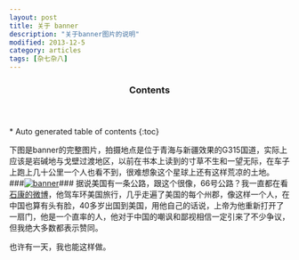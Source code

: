 ```yaml
---
layout: post
title: 关于 banner
description: "关于banner图片的说明"
modified: 2013-12-5
category: articles
tags: [杂七杂八]
---
```


<section id="table-of-contents" class="toc">
  <header>
    <h3>Contents</h3>
  </header>
<div id="drawer" markdown="1">
*  Auto generated table of contents
{:toc}
</div>
</section><!-- /#table-of-contents -->

下图是banner的完整图片，拍摄地点是位于青海与新疆效果的G315国道，实际上应该是岩碱地与戈壁过渡地区，以前在书本上读到的寸草不生和一望无际，在车子上跑上几十公里一个人也看不到，很难想象这个星球上还有这样荒凉的土地。
###[![banner](/assets/images/desert.jpg)](/assets/images/desert.jpg "Show origin picture")###
据说美国有一条公路，跟这个很像，66号公路？我一直都在看[石康的微博](http://weibo.com/shikang "石康的微博")，他驾车环美国旅行，几乎走遍了美国的每个州郡，像这样一个人，在中国也算有头有脸，40多岁出国到美国，用他自己的话说，上帝为他重新打开了一扇门，他是一个直率的人，他对于中国的嘲讽和鄙视相信一定引来了不少争议，但我绝大多数都表示赞同。

也许有一天，我也能这样做。


